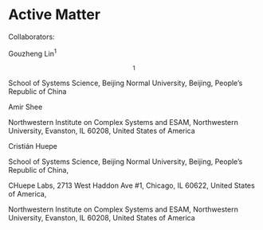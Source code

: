 # Active Matter

Collaborators: 

Gouzheng Lin$^1$

```math
^1
```

School of Systems Science, Beijing Normal University, Beijing, People’s Republic of China

Amir Shee

Northwestern Institute on Complex Systems and ESAM, Northwestern University, Evanston, IL 60208, United States of America

Cristián Huepe

School of Systems Science, Beijing Normal University, Beijing, People’s Republic of China,

CHuepe Labs, 2713 West Haddon Ave #1, Chicago, IL 60622, United States of America,

Northwestern Institute on Complex Systems and ESAM, Northwestern University, Evanston, IL 60208, United States of America

